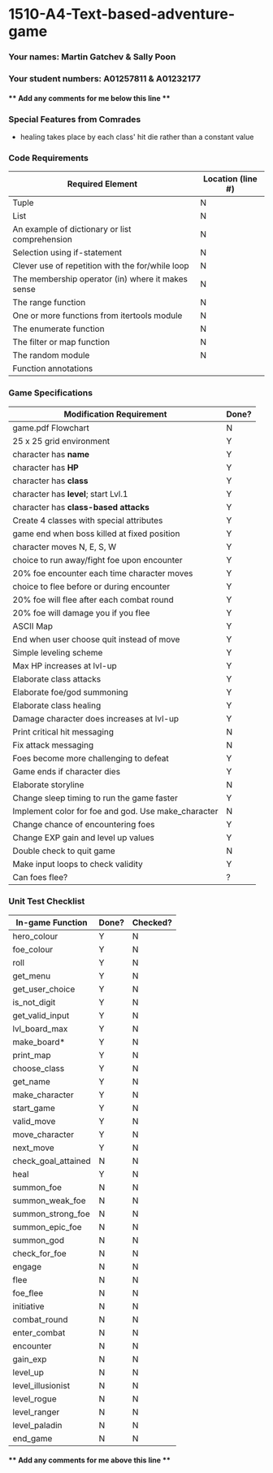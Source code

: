 # 1510-A4-Text-based-adventure-game

### Your names: Martin Gatchev & Sally Poon

### Your student numbers: A01257811 & A01232177

#### ** Add any comments for me below this line **

### Special Features from Comrades
* healing takes place by each class' hit die rather than a constant value

### Code Requirements

| Required Element                             | Location (line #) |
|       -----                                        | ---   |
| Tuple                                              |   N   |
| List                                               |   N   |
| An example of dictionary or list comprehension     |   N   |
| Selection using if-statement                       |   N   |
| Clever use of repetition with the for/while loop   |   N   |
| The membership operator (in) where it makes sense  |   N   |
| The range function                                 |   N   |
| One or more functions from itertools module        |   N   |
| The enumerate function                             |   N   |
| The filter or map function                         |   N   |
| The random module                                  |   N   |
| Function annotations                               |       |


### Game Specifications

| Modification Requirement                     | Done? |
|       -----                                  | ---   |
| game.pdf Flowchart                           |   N   |
| 25 x 25 grid environment                     |   Y   |
| character has **name**                       |   Y   |
| character has **HP**                         |   Y   |
| character has **class**                      |   Y   |
| character has **level**; start Lvl.1         |   Y   |
| character has **class-based attacks**        |   Y   |
| Create 4 classes with special attributes     |   Y   |
| game end when boss killed at fixed position  |   Y   |
| character moves N, E, S, W                   |   Y   |
| choice to run away/fight foe upon encounter  |   Y   |
| 20% foe encounter each time character moves  |   Y   |
| choice to flee before or during encounter    |   Y   |
| 20% foe will flee after each combat round    |   Y   |
| 20% foe will damage you if you flee          |   Y   |
| ASCII Map                                    |   Y   |
| End when user choose quit instead of move    |   Y   |
| Simple leveling scheme                       |   Y   |
| Max HP increases at lvl-up                   |   Y   |
| Elaborate class attacks                      |   Y   |
| Elaborate foe/god summoning                  |   Y   |
| Elaborate class healing                      |   Y   |
| Damage character does increases at lvl-up    |   Y   |
| Print critical hit messaging                 |   N   |
| Fix attack messaging                         |   N   |
| Foes become more challenging to defeat       |   Y   |
| Game ends if character dies                  |   Y   |
| Elaborate storyline                          |   N   |
| Change sleep timing to run the game faster   |   Y   |
| Implement color for foe and god. Use make_character    |   N   |
| Change chance of encountering foes           |   Y   |
| Change EXP gain and level up values          |   Y   |
| Double check to quit game                    |   N   |
| Make input loops to check validity           |   Y   |
| Can foes flee?                               |   ?   |


### Unit Test Checklist

| In-game Function                             | Done? | Checked? |
|       -----                                  | ---   |    ---|
| hero_colour                                  |   Y   |   N   |
| foe_colour                                   |   Y   |   N   |
| roll                                         |   Y   |   N   |
| get_menu                                     |   Y   |   N   |
| get_user_choice                              |   Y   |   N   |
| is_not_digit                                 |   Y   |   N   |
| get_valid_input                              |   Y   |   N   |
| lvl_board_max                                |   Y   |   N   |
| make_board*                                  |   Y   |   N   |
| print_map                                    |   Y   |   N   |
| choose_class                                 |   Y   |   N   |
| get_name                                     |   Y   |   N   |
| make_character                               |   Y   |   N   |
| start_game                                   |   Y   |   N   |
| valid_move                                   |   Y   |   N   |
| move_character                               |   Y   |   N   |
| next_move                                    |   Y   |   N   |
| check_goal_attained                          |   N   |   N   |
| heal                                         |   Y   |   N   |
| summon_foe                                   |   N   |   N   |
| summon_weak_foe                              |   N   |   N   |
| summon_strong_foe                            |   N   |   N   |
| summon_epic_foe                              |   N   |   N   |
| summon_god                                   |   N   |   N   |
| check_for_foe                                |   N   |   N   |
| engage                                       |   N   |   N   |
| flee                                         |   N   |   N   |
| foe_flee                                     |   N   |   N   |
| initiative                                   |   N   |   N   |
| combat_round                                 |   N   |   N   |
| enter_combat                                 |   N   |   N   |
| encounter                                    |   N   |   N   |
| gain_exp                                     |   N   |   N   |
| level_up                                     |   N   |   N   |
| level_illusionist                            |   N   |   N   |
| level_rogue                                  |   N   |   N   |
| level_ranger                                 |   N   |   N   |
| level_paladin                                |   N   |   N   |
| end_game                                     |   N   |   N   |




#### ** Add any comments for me above this line **

